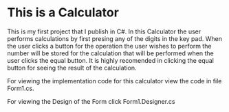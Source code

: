 # This is a Calculator

This is my first project that I publish in C#.
 In this Calculator the user performs calculations by first presing any
of the digits in the key pad. When the user clicks a button for the operation the user wishes to perform the number will be stored for the calculation that will be performed when the user clicks the equal button. It is highly recomended in clicking the equal button for seeing the result of the calculation. 

For viewing the implementation code for this calculator view the code in file Form1.cs. 

For viewing the Design of the Form click Form1.Designer.cs
